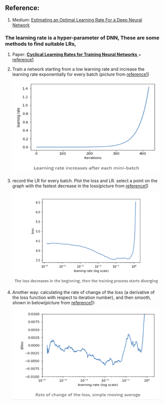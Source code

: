 ## Reference:
  1. Medium: [Estimating an Optimal Learning Rate For a Deep Neural Network](https://towardsdatascience.com/estimating-optimal-learning-rate-for-a-deep-neural-network-ce32f2556ce0)


### The learning rate is a hyper-parameter of DNN, These are some methods to find suitable LRs,
  1. Paper: [__Cyclical Learning Rates for Training Neural Networks__ ](https://arxiv.org/pdf/1506.01186.pdf) + [reference1](https://towardsdatascience.com/estimating-optimal-learning-rate-for-a-deep-neural-network-ce32f2556ce0)
   1. Train a network starting from a low learning rate and increase the learning rate exponentially for every batch (picture from [reference1](https://towardsdatascience.com/estimating-optimal-learning-rate-for-a-deep-neural-network-ce32f2556ce0))
      <p align="center">
         <img src="image/learning_rate.png" height="300" width="480"> 
      </p>
      
   2. record the LR for every batch. Plot the loss and LR. select a point on the graph with the fastest decrease in the loss(picture from [reference1](https://towardsdatascience.com/estimating-optimal-learning-rate-for-a-deep-neural-network-ce32f2556ce0))
      <p align="center">
         <img src="image/learning_rate_1.png" height="300" width="480"> 
      </p>
      
   3. Another way: calculating the rate of change of the loss (a derivative of the loss function with respect to iteration number), and then smooth, shown in below(picture from [reference1](https://towardsdatascience.com/estimating-optimal-learning-rate-for-a-deep-neural-network-ce32f2556ce0)):
      <p align="center">
         <img src="image/learning_rate_2.png" height="300" width="480"> 
      </p>
